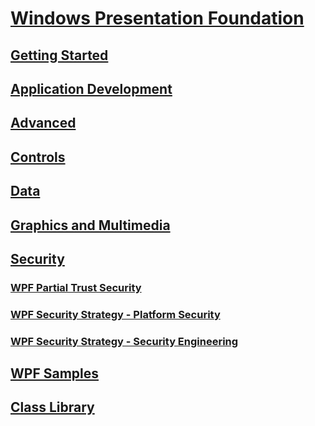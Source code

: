 # [Windows Presentation Foundation](index.md)
## [Getting Started](getting-started/)
## [Application Development](app-development/)
## [Advanced](advanced/)
## [Controls](controls/)
## [Data](data/)
## [Graphics and Multimedia](graphics-multimedia/)
## [Security](security-wpf.md)
### [WPF Partial Trust Security](wpf-partial-trust-security.md)
### [WPF Security Strategy - Platform Security](wpf-security-strategy-platform-security.md)
### [WPF Security Strategy - Security Engineering](wpf-security-strategy-security-engineering.md)
## [WPF Samples](wpf-samples.md)
## [Class Library](class-library-wpf.md)
